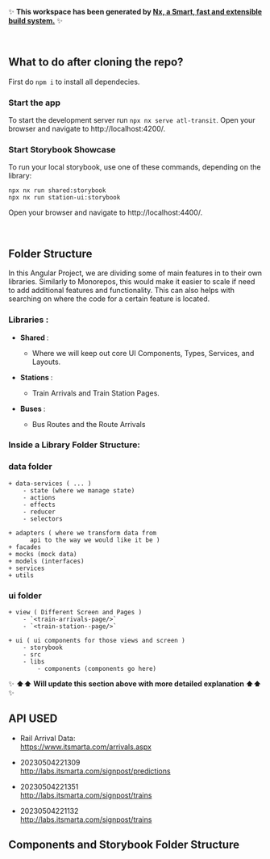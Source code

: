 ✨ **This workspace has been generated by [Nx, a Smart, fast and extensible build system.](https://nx.dev)** ✨

<br/>

## What to do after cloning the repo?

First do `npm i` to install all dependecies.

### Start the app

To start the development server run `npx nx serve atl-transit`. Open your browser and navigate to http://localhost:4200/.

### Start Storybook Showcase

To run your local storybook, use one of these commands, depending on the library: 
  
`npx nx run shared:storybook`  
`npx nx run station-ui:storybook`   

Open your browser and navigate to http://localhost:4400/.

<br/>

## Folder Structure

In this Angular Project, we are dividing some of main features in to their own libraries.
Similarly to Monorepos, this would make it easier to scale if need to add additional features and functionality. This can also helps with searching on where the code for a certain feature is located.

### Libraries :

-  <strong> Shared </strong> :
   -  Where we will keep out core UI Components, Types, Services, and Layouts.
-  <strong> Stations </strong> :

   -  Train Arrivals and Train Station Pages.

-  <strong> Buses </strong> :
   -  Bus Routes and the Route Arrivals

### Inside a Library Folder Structure:

### data folder

    + data-services ( ... )
        - state (where we manage state)
        - actions
        - effects
        - reducer
        - selectors

    + adapters ( where we transform data from
          api to the way we would like it be )
    + facades
    + mocks (mock data)
    + models (interfaces)
    + services
    + utils

### ui folder

    + view ( Different Screen and Pages )
        - `<train-arrivals-page/>`
        - `<train-station--page/>`

    + ui ( ui components for those views and screen )
        - storybook
        - src
        - libs
            - components (components go here)

✨ **⬆⬆ Will update this section above with more detailed explanation ⬆⬆** ✨

## API USED

-  Rail Arrival Data:     
   https://www.itsmarta.com/arrivals.aspx

-  20230504221309  
   http://labs.itsmarta.com/signpost/predictions

-  20230504221351  
   http://labs.itsmarta.com/signpost/trains

-  20230504221132  
   http://labs.itsmarta.com/signpost/trains

## Components and Storybook Folder Structure
